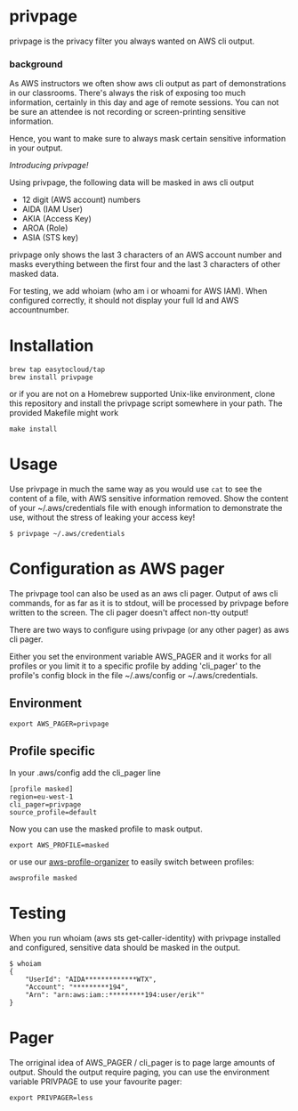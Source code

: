 # privpage

privpage is the privacy filter you always wanted on AWS cli output.

### background
As AWS instructors we often show aws cli output as part of demonstrations in our classrooms. 
There's always the risk of exposing too much information, certainly in this day and age of remote sessions. 
You can not be sure an attendee is not recording or screen-printing sensitive information.

Hence, you want to make sure to always mask certain sensitive information in your output.

<em>Introducing privpage!</em>

Using privpage, the following data will be masked in aws cli output

- 12 digit (AWS account) numbers
- AIDA (IAM User)
- AKIA (Access Key)
- AROA (Role)
- ASIA (STS key)

privpage only shows the last 3 characters of an AWS account number and masks everything between the first four and the last 3 characters of other masked data.

For testing, we add whoiam (who am i or whoami for AWS IAM). When configured correctly, it should not display your full Id and AWS accountnumber.

# Installation

```
brew tap easytocloud/tap
brew install privpage
```

or if you are not on a Homebrew supported Unix-like environment, 
clone this repository and install the privpage script somewhere in your path. The provided Makefile might work

```
make install
```

# Usage 

Use privpage in much the same way as you would use ```cat``` to see the content of a file, with AWS sensitive information removed. 
Show the content of your ~/.aws/credentials file with enough information to demonstrate the use,
without the stress of leaking your access key!
```
$ privpage ~/.aws/credentials
```

# Configuration as AWS pager

The privpage tool can also be used as an aws cli pager. 
Output of aws cli commands, for as far as it is to stdout, will be processed by privpage before written to the screen. 
The cli pager doesn't affect non-tty output!

There are two ways to configure using privpage (or any other pager) as aws cli pager.

Either you set the environment variable AWS_PAGER and it works for all profiles
or you limit it to a specific profile by adding 'cli_pager' to the profile's config block in the file ~/.aws/config or ~/.aws/credentials.

## Environment

```
export AWS_PAGER=privpage
```

## Profile specific

In your .aws/config add the cli_pager line 

```
[profile masked]
region=eu-west-1
cli_pager=privpage
source_profile=default
```

Now you can use the masked profile to mask output. 

```
export AWS_PROFILE=masked
```

or use our [aws-profile-organizer](https://github.com/easytocloud/aws-profile-organizer#awsprofile) to easily switch between profiles:

```
awsprofile masked
```

# Testing
When you run whoiam (aws sts get-caller-identity) with privpage installed and configured, sensitive data should be masked in the output.

```
$ whoiam
{
    "UserId": "AIDA*************WTX",
    "Account": "*********194",
    "Arn": "arn:aws:iam::*********194:user/erik""
}
```

# Pager
The orriginal idea of AWS_PAGER / cli_pager is to page large amounts of output.
Should the output require paging, you can use the environment variable PRIVPAGE to use your favourite pager:
```
export PRIVPAGER=less
```
